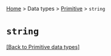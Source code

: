 [Home](../README.md#playing-with-javascript-and-nodejs) > Data types > [Primitive](primitive-types.md) > `string`

# `string`

[[Back to Primitive data types]](primitive-types.md)